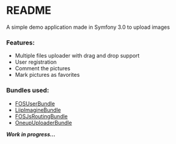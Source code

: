 README
======

A simple demo application made in Symfony 3.0 to upload images

### Features:
* Multiple files uploader with drag and drop support
* User registration
* Comment the pictures
* Mark pictures as favorites


### Bundles used:

* [FOSUserBundle](https://github.com/FriendsOfSymfony/FOSUserBundle)
* [LiipImagineBundle](https://github.com/liip/LiipImagineBundle)
* [FOSJsRoutingBundle](https://github.com/FriendsOfSymfony/FOSJsRoutingBundle)
* [OneupUploaderBundle](https://github.com/1up-lab/OneupUploaderBundle)


***Work in progress...***